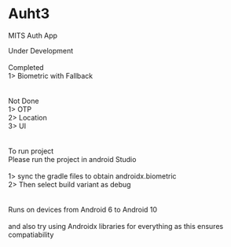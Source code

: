 # Auht3
MITS Auth App

Under Development
<br>
<br>
Completed<br>
1> Biometric with Fallback 
<br>
<br>
<br>
Not Done<br>
1> OTP <br>
2> Location<br>
3> UI <br>
<br>
<br>
To run project<br> 
Please run the project in android Studio<br>
<br>1> sync the gradle files to obtain androidx.biometric
<br>2> Then select build variant as debug 
<br>
<br>
<br>Runs on devices from Android 6 to  Android 10
<br>
<br>and also try using Androidx libraries for everything as this ensures compatiability
